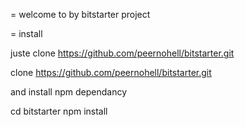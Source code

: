 = welcome to by bitstarter project

= install

juste clone https://github.com/peernohell/bitstarter.git

  clone https://github.com/peernohell/bitstarter.git

and install npm dependancy

  cd bitstarter
  npm install
